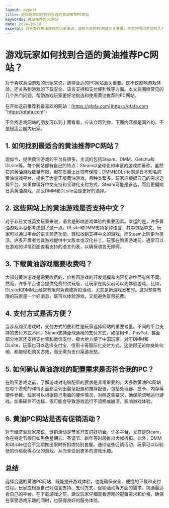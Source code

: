 ```yaml
---
layout: mypost
title: 游戏玩家如何找到合适的黄油推荐PC网站
keywords: 黄油推荐的pc网站
date: 2024-10-18
excerpt: 对于喜欢黄油游戏的玩家来说，选择合适的PC网站至关重要。本文将围绕常见的几个热门问题，帮助游戏玩家更好地挑选和使用黄油推荐的PC网站。
---
```


# 游戏玩家如何找到合适的黄油推荐PC网站？

对于喜欢黄油游戏的玩家来说，选择合适的PC网站至关重要。这不仅影响游戏体验，还关系到游戏的下载安全、语言支持和支付便利性等方面。本文将围绕常见的几个热门问题，帮助游戏玩家更好地挑选和使用黄油推荐的PC网站。

在开始这前推荐我最喜欢的网站：[https://qfafa.com](https://qfafa.com "https://qfafa.com")

不会找游戏网站的朋友可以到上面看看，应该会帮到你，下面内容都是国外的，不是很适合国内玩家。

## 1. 如何找到最适合的黄油推荐PC网站？

现如今，提供黄油游戏的平台有很多，主流的包括Steam、DMM、Getchu和DLsite等。每个网站都有自己的特点：Steam以全球化和丰富的游戏库著称，虽然它的黄油游戏数量有限，但在质量上比较有保障；DMM和DLsite则是日本知名的黄油游戏平台，提供了大量正版黄油游戏，且种类繁多。玩家应根据自己的需求选择平台。如果你偏好中文支持和全球化支付方式，Steam可能是首选，而若更偏向日系黄油游戏，那么DMM和DLsite会是更好的选择。

## 2. 这些网站上的黄油游戏是否支持中文？

对于非日文或英文玩家来说，语言是影响游戏体验的重要因素。幸运的是，许多黄油游戏平台都考虑到了这一点。DLsite和DMM支持多种语言，其中包括中文。玩家可以通过平台的语言筛选功能，轻松找到支持中文的游戏。而Steam上则更为灵活，许多开发者为其游戏提供中文版本或汉化补丁。玩家在购买游戏前，通常可以在游戏的详情页面查看支持的语言列表，以确保语言无障碍。

## 3. 下载黄油游戏需要收费吗？

大部分黄油游戏是需要收费的，价格因游戏的开发规模和内容复杂性而有所不同。然而，许多平台也会提供免费的试玩版，让玩家在购买前可以先体验游戏。比如，DLsite和DMM上经常有限时免费或折扣活动，尤其是新游戏发布时。这对预算有限的玩家是一个好消息，既可以体验游戏，又能避免盲目花费。

## 4. 支付方式是否方便？

当涉及购买游戏时，支付方式的便利性是玩家选择网站的重要考量。不同的平台支持的支付方式不同。Steam支持全球通用的支付方式，如信用卡、PayPal，甚至部分地区还支持支付宝和微信支付，极大地方便了中国玩家。对于DMM和DLsite，玩家也可以选择支付宝、信用卡等国际化支付方式。这使得无论你身处何地，都能轻松购买游戏，而无需为支付渠道发愁。

## 5. 如何确认黄油游戏的配置需求是否符合我的PC？

在购买游戏之前，了解游戏对电脑配置的要求是非常重要的。大多数黄油PC网站在每个游戏的详情页面都会列出最低配置和推荐配置，包括处理器、显卡、内存等硬件参数。玩家可以根据自己电脑的硬件情况，对照这些要求，确保能流畅运行游戏。如果硬件不达标，很可能会导致游戏运行不流畅或崩溃，影响游戏体验。

## 6. 黄油PC网站是否有促销活动？

对于经济型玩家来说，促销活动是节省开支的好机会。许多平台，尤其是Steam，会在特定节假日如黑色星期五、圣诞节、新年等时段推出大幅折扣。此外，DMM和DLsite也会不定期推出限时折扣或特别套餐。通过这些促销活动，玩家可以以较低的价格获得心仪的游戏，从而享受到更多的游戏乐趣。

## 总结

选择合适的黄油PC网站，既能提升游戏体验，也能确保安全、便捷的下载和支付过程。玩家应根据自己对语言支持、支付方式、促销活动等方面的需求，挑选最适合自己的平台。在下载游戏之前，建议玩家仔细查看游戏的配置需求和价格，确保在享受游戏乐趣的同时，也获得良好的服务体验。